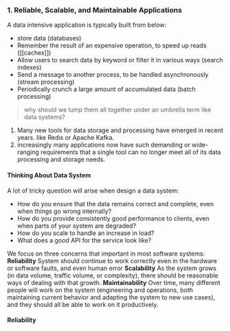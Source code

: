```toc style: bullet | number | inline (default: bullet) min_depth: number (default: 2) max_depth: number (default: 6) title: string (default: undefined) allow_inconsistent_headings: boolean (default: false) delimiter: string (default: |) varied_style: boolean (default: false) 
```
### 1. Reliable, Scalable, and Maintainable Applications
A data intensive application is typically built from below:
- store data (databases)
- Remember the result of an expensive operation, to speed up reads ([[caches]])
- Allow users to search data by keyword or filter it in various ways (search indexes)
- Send a message to another process, to be handled asynchronously (stream processing)
- Periodically crunch a large amount of accumulated data (batch processing)
> why should we lump them all together under an umbrella term like data systems?
1. Many new tools for data storage and processing have emerged in recent years. like Redis or Apache Kafka.
2. increasingly many applications now have such demanding or wide-ranging requirements that a single tool can no longer meet all of its data processing and storage needs.
#### Thinking About Data System
A lot of tricky question will arise when design a data system:
- How do you ensure that the data remains correct and complete, even when things go wrong internally?
- How do you provide consistently good performance to clients, even when parts of your system are degraded?
- How do you scale to handle an increase in load?
- What does a good API for the service look like?

We focus on three concerns that important in most software systems:
**Reliability**
	System should continue to work correctly even in the hardware or software faults, and even human error
**Scalability**
	As the system grows (in data volume, traffic volume, or complexity), there should be reasonable ways of dealing with that growth. 
**Maintainability**
	Over time, many different people will work on the system (engineering and operations, both maintaining current behavior and adapting the system to new use cases), and they should all be able to work on it productively. 

#### Reliability